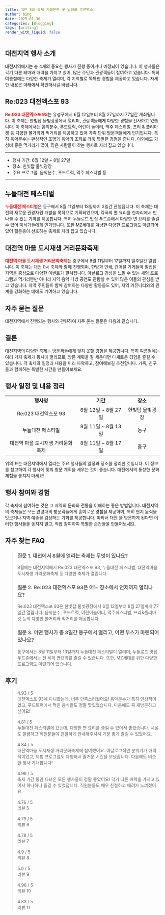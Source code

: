 ```yaml
---
title: 대전 8월 축제 가볼만한 곳 일정표 추천명소
author: bing
date: 2025-01-30
categories: [Blogging]
tags: [writing]
render_with_liquid: false
---
```



<h2 id='대전지역행사소개'>대전지역 행사 소개</h2>

<p>대전지역에서는 총 4개의 중요한 행사가 진행 중이거나 예정되어 있습니다. 이 행사들은 각기 다른 테마와 매력을 가지고 있어, 많은 주민과 관광객들이 참여하고 있습니다. 특히 여름철에는 다양한 축제가 열리며, 각 지역별로 독특한 경험을 제공하고 있습니다. 자세한 내용은 아래에서 확인하시길 바랍니다.</p>

<h2 id='Re023대전엑스포93'>Re:023 대전엑스포 93</h2>

<p><b><span style="color: #ee2323;">Re:023 대전엑스포 93</span></b>는 유성구에서 6월 12일부터 8월 27일까지 77일간 개최됩니다. 이 축제는 한빛탑 물빛광장에서 열리며, 관람객들에게 다양한 경험을 선사하고 있습니다. 이 축제에서는 음악분수, 푸드트럭, 어린이 놀이터, 맥주 페스티벌, 프리 & 플리마켓 등 다양한 볼거리와 먹거리를 제공하고 있어 가족 단위 방문객들에게 인기입니다. 특히 음악분수는 환상적인 조명과 음악의 조화로 더욱 특별한 경험을 줍니다. 이외에도 가성비 좋은 먹거리가 많아, 많은 사람들이 찾는 행사로 자리 잡고 있습니다.</p>

<hr />

<ul>
    <li>행사 기간: 6월 12일 ~ 8월 27일</li>
    <li>장소: 한빛탑 물빛광장</li>
    <li>주요 프로그램: 음악분수, 푸드트럭, 맥주 페스티벌 등</li>
</ul>

<hr />

<h2 id='누들대전페스티벌'>누들대전 페스티벌</h2>

<p><b><span style="color: #ee2323;">누들대전 페스티벌</span></b>은 동구에서 8월 11일부터 13일까지 3일간 진행됩니다. 이 축제는 대전의 새로운 관광자원 개발을 목적으로 기획되었으며, 각국의 면 요리를 한자리에서 만나볼 수 있는 기회를 제공합니다. 특히 누들로드 맛집 푸드존에서 다양한 면 요리를 즐길 수 있어 미식가들에게 인기입니다. 또한 MZ세대를 겨냥한 다양한 프로그램도 마련되어 있어 젊은층이 선호하는 축제로 자리 잡고 있습니다.</p>

<h2 id='대전역마을도시재생문화축제'>대전역 마을 도시재생 거리문화축제</h2>

<p><b><span style="color: #ee2323;">대전역 마을 도시재생 거리문화축제</span></b>는 중구에서 8월 11일부터 17일까지 일주일간 열립니다. 이 축제는 대전 0시 축제와 함께 진행되며, 한방과 인쇄, 건어물 가게들이 밀집된 지역을 중심으로 다양한 이벤트가 펼쳐집니다. 아날로그 감성을 느낄 수 있는 체험 프로그램과 먹거리뿐만 아니라 지역 음악 다방 공연도 관람할 수 있어 많은 이들의 관심을 받고 있습니다. 지역 주민들이 함께 참여하는 다양한 활동들도 있어, 지역 커뮤니티와의 관계를 강화하는 데에도 기여하고 있습니다.</p>

<h2 id='자주묻는질문'>자주 묻는 질문</h2>

<p>대전지역에서 진행되는 행사와 관련하여 자주 묻는 질문은 다음과 같습니다.</p>

<h2 id='결론'>결론</h2>

<p>대전지역의 다양한 축제는 방문객들에게 잊지 못할 경험을 제공합니다. 특히 여름철에는 여러 가지 축제가 동시에 열리므로, 방문 계획을 잘 세운다면 다채로운 경험을 즐길 수 있습니다. 각 축제의 일정과 내용을 미리 파악하고, 참여해보길 추천합니다. 가족, 친구들과 함께하는 특별한 시간을 만들어보세요.</p>

<h2 id='표로정리'>행사 일정 및 내용 정리</h2>

<table>
    <tr>
        <td style="text-align: center; height: 17px;"><b>행사명</b></td>
        <td style="text-align: center; height: 17px;"><b>기간</b></td>
        <td style="text-align: center; height: 17px;"><b>장소</b></td>
    </tr>
    <tr>
        <td style="text-align: center; height: 17px;">Re:023 대전엑스포 93</td>
        <td style="text-align: center; height: 17px;">6월 12일 ~ 8월 27일</td>
        <td style="text-align: center; height: 17px;">한빛탑 물빛광장</td>
    </tr>
    <tr>
        <td style="text-align: center; height: 17px;">누들대전 페스티벌</td>
        <td style="text-align: center; height: 17px;">8월 11일 ~ 8월 13일</td>
        <td style="text-align: center; height: 17px;">동구</td>
    </tr>
    <tr>
        <td style="text-align: center; height: 17px;">대전역 마을 도시재생 거리문화축제</td>
        <td style="text-align: center; height: 17px;">8월 11일 ~ 8월 17일</td>
        <td style="text-align: center; height: 17px;">중구</td>
    </tr>
</table>

<p>위의 표는 대전지역에서 열리는 주요 행사들의 일정과 장소를 정리한 것입니다. 이 정보를 참고하여 각 행사에 맞춰 방문 계획을 세우는 것이 좋습니다. 대전에서의 풍성한 문화 체험을 놓치지 마세요!</p>

<h2 id='참여와경험'>행사 참여와 경험</h2>

<p>각 축제에 참여하는 것은 그 지역의 문화와 전통을 이해하는 좋은 방법입니다. 대전지역의 축제들은 모든 연령대의 방문객들에게 흥미로운 경험을 제공하며, 특히 현지 음식을 맛보거나 지역 예술을 감상하는 기회를 제공합니다. 따라서 대전 을 방문하게 된다면 이러한 행사들을 놓치지 말고, 직접 참여하여 특별한 순간들을 만들어보세요.</p>


<h2 id='자주_찾는_FAQ'>자주 찾는 FAQ</h2>
<div itemscope="" itemtype="https://schema.org/FAQPage"> 
<blockquote> 
<div itemscope="" itemprop="mainEntity" itemtype="https://schema.org/Question"> 
<h3 itemprop="name">질문 1. 대전에서 8월에 열리는 축제는 무엇이 있나요?</h3> 
<div itemscope="" itemprop="acceptedAnswer" itemtype="https://schema.org/Answer"> 
<span itemprop="text"> 
<p>8월에는 대전지역에서 Re:023 대전엑스포 93, 누들대전 페스티벌, 대전역마을 도시재생 거리문화축제 등 다양한 축제가 열립니다.</p> 
</span> 
</div> 
</div> 

<div itemscope="" itemprop="mainEntity" itemtype="https://schema.org/Question"> 
<h3 itemprop="name">질문 2. Re:023 대전엑스포 93은 어느 장소에서 언제까지 열리나요?</h3> 
<div itemscope="" itemprop="acceptedAnswer" itemtype="https://schema.org/Answer"> 
<span itemprop="text"> 
<p>Re:023 대전엑스포 93은 한빛탑 물빛광장에서 6월 12일부터 8월 27일까지 77일간 열립니다. 음악분수, 푸드트럭, 어린이놀이터, 맥주페스티벌, 프리&플리마켓 등의 다양한 볼거리와 먹거리를 제공합니다.</p> 
</span> 
</div> 
</div> 

<div itemscope="" itemprop="mainEntity" itemtype="https://schema.org/Question"> 
<h3 itemprop="name">질문 3. 어떤 행사가 총 3일간 동구에서 열리고, 어떤 부스가 마련되어 있나요?</h3> 
<div itemscope="" itemprop="acceptedAnswer" itemtype="https://schema.org/Answer"> 
<span itemprop="text"> 
<p>동구에서는 8월 11일부터 13일까지 누들대전 페스티벌이 열리며, 누들로드 맛집 푸드존에서는 전 세계 면요리를 즐길 수 있습니다. 또한, MZ세대를 위한 다양한 프로그램도 마련되어 있습니다.</p> 
</span> 
</div> 
</div> 
</blockquote> 
</div>
<h2 id='후기'>후기</h2>
<div itemscope itemtype="https://schema.org/Product">
  <blockquote>
  <div itemprop="review" itemscope itemtype="https://schema.org/Review">
      <div itemprop="reviewRating" itemscope itemtype="https://schema.org/Rating"> <span itemprop="ratingValue">4.93</span> / <span itemprop="bestRating">5</span> </div>
      <span itemprop="reviewBody">대전엑스포 93에 다녀왔는데, 너무 만족스러웠어요! 음악분수가 특히 인상적이었고, 푸드트럭에서 먹은 음식들도 정말 맛있었습니다. 다음에도 꼭 재방문하고 싶어요!</span>
  </div>
  <br>
  <div itemprop="review" itemscope itemtype="https://schema.org/Review">
      <div itemprop="reviewRating" itemscope itemtype="https://schema.org/Rating"> <span itemprop="ratingValue">4.81</span> / <span itemprop="bestRating">5</span> </div>
      <span itemprop="reviewBody">누들대전 페스티벌에 갔는데, 다양한 면 요리를 즐길 수 있어서 좋았습니다. 시설도 깔끔하고 직원분들이 친절하게 안내해주셔서 기분 좋게 즐길 수 있었어요.</span>
  </div>
  <br>
  <div itemprop="review" itemscope itemtype="https://schema.org/Review">
      <div itemprop="reviewRating" itemscope itemtype="https://schema.org/Rating"> <span itemprop="ratingValue">4.84</span> / <span itemprop="bestRating">5</span> </div>
      <span itemprop="reviewBody">대전역마을 도시재생 거리문화축제에 참여했어요. 아날로그적인 분위기가 매력적이었고, 체험 프로그램도 다양해서 즐거운 시간을 보냈습니다. 다음에도 비슷한 행사 기대합니다!</span>
  </div>
  <br>
  <div itemprop="review" itemscope itemtype="https://schema.org/Review">
      <div itemprop="reviewRating" itemscope itemtype="https://schema.org/Rating"> <span itemprop="ratingValue">4.99</span> / <span itemprop="bestRating">5</span> </div>
      <span itemprop="reviewBody">축제 기간 동안 다녀온 모든 행사들이 정말 좋았어요! 각기 다른 매력을 가지고 있어서 하나하나 즐길 수 있었답니다. 직원분들도 매우 친절하고 배려가 느껴졌어요.</span>
  </div>
  <br>
  <div itemprop="review" itemscope itemtype="https://schema.org/Review">
      <div itemprop="reviewRating" itemscope itemtype="https://schema.org/Rating"> <span itemprop="ratingValue">4.76</span> / <span itemprop="bestRating">5</span> </div>
      <span itemprop="reviewBody">리뷰 5</span>
  </div>
  <br>
  <div itemprop="review" itemscope itemtype="https://schema.org/Review">
      <div itemprop="reviewRating" itemscope itemtype="https://schema.org/Rating"> <span itemprop="ratingValue">4.79</span> / <span itemprop="bestRating">5</span> </div>
      <span itemprop="reviewBody">리뷰 6</span>
  </div>
  <br>
  <div itemprop="review" itemscope itemtype="https://schema.org/Review">
      <div itemprop="reviewRating" itemscope itemtype="https://schema.org/Rating"> <span itemprop="ratingValue">4.78</span> / <span itemprop="bestRating">5</span> </div>
      <span itemprop="reviewBody">리뷰 7</span>
  </div>
  <br>
  <div itemprop="review" itemscope itemtype="https://schema.org/Review">
      <div itemprop="reviewRating" itemscope itemtype="https://schema.org/Rating"> <span itemprop="ratingValue">4.9</span> / <span itemprop="bestRating">5</span> </div>
      <span itemprop="reviewBody">리뷰 8</span>
  </div>
  <br>
  <div itemprop="review" itemscope itemtype="https://schema.org/Review">
      <div itemprop="reviewRating" itemscope itemtype="https://schema.org/Rating"> <span itemprop="ratingValue">5.0</span> / <span itemprop="bestRating">5</span> </div>
      <span itemprop="reviewBody">리뷰 9</span>
  </div>
  <br>
  <div itemprop="review" itemscope itemtype="https://schema.org/Review">
      <div itemprop="reviewRating" itemscope itemtype="https://schema.org/Rating"> <span itemprop="ratingValue">4.98</span> / <span itemprop="bestRating">5</span> </div>
      <span itemprop="reviewBody">리뷰 10</span>
  </div>
  <br>
  <div itemprop="review" itemscope itemtype="https://schema.org/Review">
      <div itemprop="reviewRating" itemscope itemtype="https://schema.org/Rating"> <span itemprop="ratingValue">4.83</span> / <span itemprop="bestRating">5</span> </div>
      <span itemprop="reviewBody">리뷰 11</span>
  </div>
  </blockquote>
</div>
